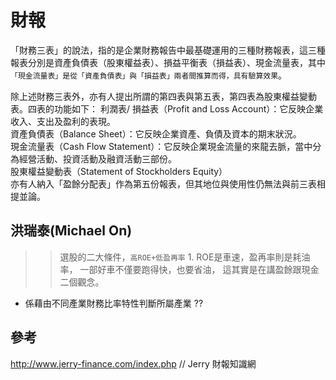 # 財報


「財務三表」的說法，指的是企業財務報告中最基礎運用的三種財務報表，這三種報表分別是資產負債表（股東權益表）、損益平衡表（損益表）、現金流量表，其中`「現金流量表」是從「資產負債表」與「損益表」兩者間推算而得，具有驗算效果`。

除上述財務三表外，亦有人提出所謂的第四表與第五表，第四表為股東權益變動表。四表的功能如下：
利潤表/ 損益表（Profit and Loss Account）：它反映企業收入、支出及盈利的表現。<br>
資產負債表（Balance Sheet）：它反映企業資產、負債及資本的期末狀況。<br>
現金流量表（Cash Flow Statement）：它反映企業現金流量的來龍去脈，當中分為經營活動、投資活動及融資活動三部份。<br>
股東權益變動表（Statement of Stockholders Equity）<br>
亦有人納入「盈餘分配表」作為第五份報表，但其地位與使用性仍無法與前三表相提並論。<br>



## 洪瑞泰(Michael On)

>>選股的二大條件，`高ROE+低盈再率` 1. ROE是車速，盈再率則是耗油率， 一部好車不僅要跑得快，也要省油， 這其實是在講盈餘跟現金二個觀念。



- 係藉由不同產業財務比率特性判斷所屬產業 ?? 



## 參考
http://www.jerry-finance.com/index.php  // Jerry 財報知識網